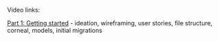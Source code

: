 Video links:

[Part 1: Getting started] - ideation, wireframing, user stories, file structure, corneal, models, initial migrations

[Part 1: Getting Started]:https://youtu.be/y5XHoP5qwfY

